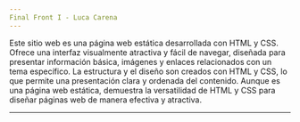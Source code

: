```yaml
---
Final Front I - Luca Carena
---
```


Este sitio web es una página web estática desarrollada con HTML y CSS. Ofrece una interfaz visualmente atractiva y fácil de navegar, diseñada para presentar información básica, imágenes y enlaces relacionados con un tema específico. La estructura y el diseño son creados con HTML y CSS, lo que permite una presentación clara y ordenada del contenido. Aunque es una página web estática, demuestra la versatilidad de HTML y CSS para diseñar páginas web de manera efectiva y atractiva.

---
